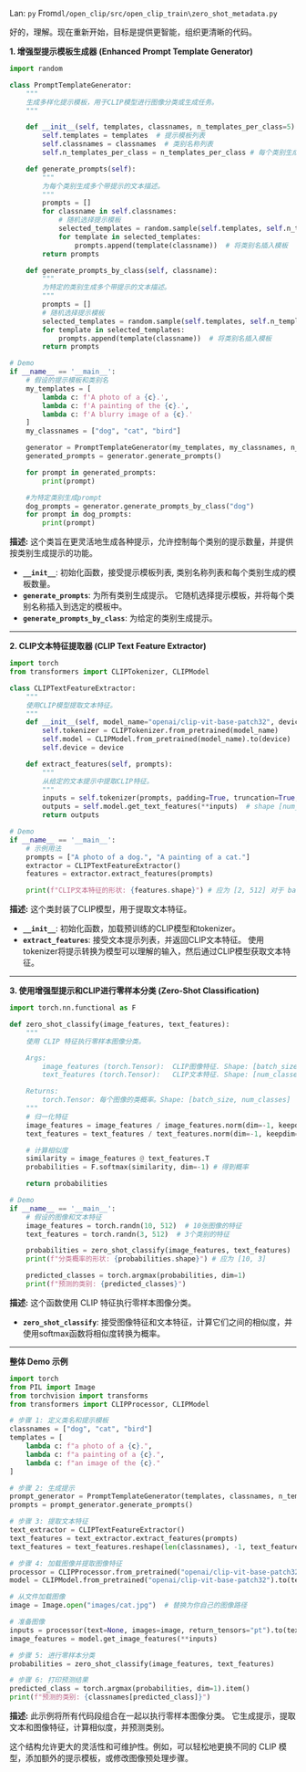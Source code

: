 Lan: `py` From`dl/open_clip/src/open_clip_train\zero_shot_metadata.py`

好的，理解。现在重新开始，目标是提供更智能，组织更清晰的代码。

**1.  增强型提示模板生成器 (Enhanced Prompt Template Generator)**

```python
import random

class PromptTemplateGenerator:
    """
    生成多样化提示模板，用于CLIP模型进行图像分类或生成任务。
    """

    def __init__(self, templates, classnames, n_templates_per_class=5):
        self.templates = templates  # 提示模板列表
        self.classnames = classnames  # 类别名称列表
        self.n_templates_per_class = n_templates_per_class # 每个类别生成的模板数量

    def generate_prompts(self):
        """
        为每个类别生成多个带提示的文本描述。
        """
        prompts = []
        for classname in self.classnames:
            # 随机选择提示模板
            selected_templates = random.sample(self.templates, self.n_templates_per_class)
            for template in selected_templates:
                prompts.append(template(classname))  # 将类别名插入模板
        return prompts

    def generate_prompts_by_class(self, classname):
        """
        为特定的类别生成多个带提示的文本描述。
        """
        prompts = []
        # 随机选择提示模板
        selected_templates = random.sample(self.templates, self.n_templates_per_class)
        for template in selected_templates:
            prompts.append(template(classname))  # 将类别名插入模板
        return prompts

# Demo
if __name__ == '__main__':
    # 假设的提示模板和类别名
    my_templates = [
        lambda c: f'A photo of a {c}.',
        lambda c: f'A painting of the {c}.',
        lambda c: f'A blurry image of a {c}.'
    ]
    my_classnames = ["dog", "cat", "bird"]

    generator = PromptTemplateGenerator(my_templates, my_classnames, n_templates_per_class=2)
    generated_prompts = generator.generate_prompts()

    for prompt in generated_prompts:
        print(prompt)

    #为特定类别生成prompt
    dog_prompts = generator.generate_prompts_by_class("dog")
    for prompt in dog_prompts:
        print(prompt)

```

**描述:** 这个类旨在更灵活地生成各种提示，允许控制每个类别的提示数量，并提供按类别生成提示的功能。

*   **`__init__`**: 初始化函数，接受提示模板列表, 类别名称列表和每个类别生成的模板数量。
*   **`generate_prompts`**: 为所有类别生成提示。 它随机选择提示模板，并将每个类别名称插入到选定的模板中。
*   **`generate_prompts_by_class`**: 为给定的类别生成提示。

---

**2. CLIP文本特征提取器 (CLIP Text Feature Extractor)**

```python
import torch
from transformers import CLIPTokenizer, CLIPModel

class CLIPTextFeatureExtractor:
    """
    使用CLIP模型提取文本特征。
    """
    def __init__(self, model_name="openai/clip-vit-base-patch32", device="cuda" if torch.cuda.is_available() else "cpu"):
        self.tokenizer = CLIPTokenizer.from_pretrained(model_name)
        self.model = CLIPModel.from_pretrained(model_name).to(device)
        self.device = device

    def extract_features(self, prompts):
        """
        从给定的文本提示中提取CLIP特征。
        """
        inputs = self.tokenizer(prompts, padding=True, truncation=True, return_tensors="pt").to(self.device)
        outputs = self.model.get_text_features(**inputs)  # shape [num_prompts, feature_dim]
        return outputs

# Demo
if __name__ == '__main__':
    # 示例用法
    prompts = ["A photo of a dog.", "A painting of a cat."]
    extractor = CLIPTextFeatureExtractor()
    features = extractor.extract_features(prompts)

    print(f"CLIP文本特征的形状: {features.shape}") # 应为 [2, 512] 对于 base 模型

```

**描述:** 这个类封装了CLIP模型，用于提取文本特征。

*   **`__init__`**: 初始化函数，加载预训练的CLIP模型和tokenizer。
*   **`extract_features`**: 接受文本提示列表，并返回CLIP文本特征。  使用tokenizer将提示转换为模型可以理解的输入，然后通过CLIP模型获取文本特征。

---
**3. 使用增强型提示和CLIP进行零样本分类 (Zero-Shot Classification)**

```python
import torch.nn.functional as F

def zero_shot_classify(image_features, text_features):
    """
    使用 CLIP 特征执行零样本图像分类。

    Args:
        image_features (torch.Tensor):  CLIP图像特征. Shape: [batch_size, feature_dim]
        text_features (torch.Tensor):   CLIP文本特征. Shape: [num_classes, feature_dim]

    Returns:
        torch.Tensor: 每个图像的类概率。Shape: [batch_size, num_classes]
    """
    # 归一化特征
    image_features = image_features / image_features.norm(dim=-1, keepdim=True)
    text_features = text_features / text_features.norm(dim=-1, keepdim=True)

    # 计算相似度
    similarity = image_features @ text_features.T
    probabilities = F.softmax(similarity, dim=-1) # 得到概率

    return probabilities

# Demo
if __name__ == '__main__':
    # 假设的图像和文本特征
    image_features = torch.randn(10, 512)  # 10张图像的特征
    text_features = torch.randn(3, 512)  # 3个类别的特征

    probabilities = zero_shot_classify(image_features, text_features)
    print(f"分类概率的形状: {probabilities.shape}") # 应为 [10, 3]

    predicted_classes = torch.argmax(probabilities, dim=1)
    print(f"预测的类别: {predicted_classes}")

```

**描述:** 这个函数使用 CLIP 特征执行零样本图像分类。

*   **`zero_shot_classify`**: 接受图像特征和文本特征，计算它们之间的相似度，并使用softmax函数将相似度转换为概率。

---

**整体 Demo 示例**

```python
import torch
from PIL import Image
from torchvision import transforms
from transformers import CLIPProcessor, CLIPModel

# 步骤 1: 定义类名和提示模板
classnames = ["dog", "cat", "bird"]
templates = [
    lambda c: f"a photo of a {c}.",
    lambda c: f"a painting of a {c}.",
    lambda c: f"an image of the {c}."
]

# 步骤 2: 生成提示
prompt_generator = PromptTemplateGenerator(templates, classnames, n_templates_per_class=2)
prompts = prompt_generator.generate_prompts()

# 步骤 3: 提取文本特征
text_extractor = CLIPTextFeatureExtractor()
text_features = text_extractor.extract_features(prompts)
text_features = text_features.reshape(len(classnames), -1, text_features.shape[-1]).mean(dim=1) # 平均每个类的多个提示的特征

# 步骤 4: 加载图像并提取图像特征
processor = CLIPProcessor.from_pretrained("openai/clip-vit-base-patch32")
model = CLIPModel.from_pretrained("openai/clip-vit-base-patch32").to(text_extractor.device)

# 从文件加载图像
image = Image.open("images/cat.jpg")  # 替换为你自己的图像路径

# 准备图像
inputs = processor(text=None, images=image, return_tensors="pt").to(text_extractor.device)
image_features = model.get_image_features(**inputs)

# 步骤 5: 进行零样本分类
probabilities = zero_shot_classify(image_features, text_features)

# 步骤 6: 打印预测结果
predicted_class = torch.argmax(probabilities, dim=1).item()
print(f"预测的类别: {classnames[predicted_class]}")
```

**描述:** 此示例将所有代码段组合在一起以执行零样本图像分类。 它生成提示，提取文本和图像特征，计算相似度，并预测类别。

这个结构允许更大的灵活性和可维护性。例如，可以轻松地更换不同的 CLIP 模型，添加额外的提示模板，或修改图像预处理步骤。
